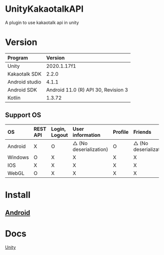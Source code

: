 # UnityKakaotalkAPI

A plugin to use kakaotalk api in unity

# Version

| Program        | Version                             |
| :------------- | :---------------------------------- |
| Unity          | 2020.1.17f1                         |
| Kakaotalk SDK  | 2.2.0                               |
| Android studio | 4.1.1                               |
| Android SDK    | Android 11.0 (R) API 30, Revision 3 |
| Kotlin         | 1.3.72                              |

## Support OS

| OS       | REST API | Login, Logout | User information        | Profile | Friends                 |
| :------- | :------- | :------------ | :---------------------- | :------ | :---------------------- |
| Android  | X        | O             | △ (No deserialization) | O       | △ (No deserialization) |
| Windows  | O        | X             | X                       | X       | X                       |
| IOS      | X        | X             | X                       | X       | X                       |
| WebGL    | O        | X             | X                       | X       | X                       |

# Install

## [Android](Doc/Install/Android.md)

# Docs
[Unity](Doc/Unity.md)